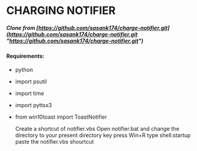 # CHARGING NOTIFIER

##### Clone from  [https://github.com/sasank174/charge-notifier.git](https://github.com/sasank174/charge-notifier.git "https://github.com/sasank174/charge-notifier.git")

#### **Requirements:**
- python
- import psutil
- import time
- import pyttsx3
- from win10toast import ToastNotifier


    Create a shortcut of notifier.vbs
    Open notifier.bat and change the directory to your present directory
    key press Win+R
    type shell:startup
    paste the notifier.vbs shourtcut
